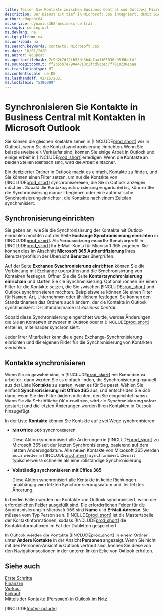 ```yaml
---
title: Teilen Sie Kontakte zwischen Business Central und Outlook| Microsoft Doc
description: Der Dienst ist tief in Microsoft 365 integriert, damit Sie Kontakten zwischen Outlook und Business Central freigeben können.
author: edupont04
ms.service: dynamics365-business-central
ms.topic: conceptual
ms.devlang: na
ms.tgt_pltfrm: na
ms.workload: na
ms.search.keywords: contacts, Microsoft 365
ms.date: 10/01/2020
ms.author: edupont
ms.openlocfilehash: 7c9d267df2fb58da3b4a7aa1505030c9510bdf4f
ms.sourcegitcommit: ff2b55b7e790447e0c1fcd5c2ec7f7610338ebaa
ms.translationtype: HT
ms.contentlocale: de-DE
ms.lasthandoff: 02/15/2021
ms.locfileid: "5386099"
---
```

# <a name="synchronize-contacts-in-business-central-with-contacts-in-microsoft-outlook"></a>Synchronisieren Sie Kontakte in Business Central mit Kontakten in Microsoft Outlook
Sie können die gleichen Kontakte sehen in [!INCLUDE[prod_short](includes/prod_short.md)] wie in Outlook, wenn Sie die Kontaktsynchronisierung einrichten. Wenn Sie beispielsweise ein Verkäufer sind, können Sie einige Arbeit in Outlook und einige Arbeit in [!INCLUDE[prod_short](includes/prod_short.md)] erledigen. Wenn die Kontakte an beiden Stellen identisch sind, wird die Arbeit einfacher.  

Ein dedizierter Ordner in Outlook macht es einfach, Kontakte zu finden, und Sie können einen Filter setzen, um nur die Kontakte von [!INCLUDE[prod_short](includes/prod_short.md)] synchronisierenen, die Sie in Outlook anzeigen möchten. Sobald die Kontaktsynchronisierung eingerichtet ist, können Sie die Synchronisierung manuell beginnen oder eine automatische Synchronisierung einrichten, die Kontakte nach einem Zeitplan synchronisiert.  

## <a name="set-up-synchronization"></a>Synchronisierung einrichten
Sie geben an, wie Sie die Synchronisierung der Kontakte mit Outlook einrichten möchten auf der Seite **Exchange Synchronisierung einrichten** in [!INCLUDE[prod_short](includes/prod_short.md)]. Als Voraussetzung muss Ihr Benutzerprofil in [!INCLUDE[prod_short](includes/prod_short.md)] Ihr E-Mail-Konto für Microsoft 365 angeben. Sie können dies im Abschnitt **Microsoft 365 Authentifizierung** Ihres Benutzerprofils in der Übersicht **Benutzer** überprüfen.  

Auf der Seite **Exchange Synchronisierung einrichten** können Sie die Verbindung mit Exchange überprüfen und die Synchronisierung von Kontakten festlegen. Öffnen Sie die Seite **Kontaktsynchronisierung einrichten** und starten Sie die Synchronisierung. Optional können Sie einen Filter für die Kontakte setzen, die Sie zwischen [!INCLUDE[prod_short](includes/prod_short.md)] und Outlook synchronisieren möchten. Beispielsweise können Sie einen Filter für Namen, Art, Unternehmen oder ähnlichem festlegen. Sie können den Standardnamen des Ordners auch ändern, der die Kontakte in Outlook synchronisiert. Der Standardname ist *Business Central*.  

Sobald diese Synchronisierung eingerichtet wurde, werden Änderungen. die Sie an Kontakten entweder in Outlook oder in [!INCLUDE[prod_short](includes/prod_short.md)] erstellen, miteinander synchronisiert.  

Jeder Ihrer Mitarbeiter kann die eigene Exchange-Synchronisierung einrichten und die eigenen Filder für die Synchronisierung von Kontakten einrichten.  

## <a name="synchronize-contacts"></a>Kontakte synchronisieren
Wenn Sie es gewohnt sind, in [!INCLUDE[prod_short](includes/prod_short.md)] mit Kontakten zu arbeiten, dann werden Sie es einfach finden, die Synchronisierung manuell aus der Liste **Kontakte** zu starten, wenn es für Sie passt. Wählen Sie einfach **Synchronisierung mit Office 365** aus, und entscheiden Sie sich dann, wenn Sie den Filter ändern möchten, den Sie eingerichtet haben. Wenn Sie die Schaltfläche OK auswählen, wird die Synchronisierung sofort gestartet und die letzten Änderungen werden Ihren Kontakten in Outlook hinzugefügt.  

In der Liste **Kontakte** können Sie Kontakte auf zwei Wege synchronisieren:

* **Mit Office 365** synchronisieren

  Diese Aktion synchronisiert alle Änderungen in [!INCLUDE[prod_short](includes/prod_short.md)] zu Microsoft 365 seit der letzten Synchronisierung, basierend auf dem letzten Änderungsdatum. Alle neuen Kontakte von Microsoft 365 werden auch wieder in [!INCLUDE[prod_short](includes/prod_short.md)] synchronisiert. Dies ist typischerweise schneller als eine vollständige Synchronisierung.  

* **Vollständig synchronisieren mit Office 365**

  Diese Aktion synchronisiert alle Kontakte in beide Richtungen unabhängig vom letzten Synchronisierungsdatum und der letzten Änderung.  

In beiden Fällen werden nur Kontakte von Outlook synchronisiert, wenn die erforderlichen Felder ausgefüllt sind. Die erforderlichen Felder für die Synchronisierung in Microsoft 365 sind **Name** und **E-Mail-Adresse**. Sie müssen vom Typ Person sein. [!INCLUDE[prod_short](includes/prod_short.md)] ist die Mastertabelle der Kontaktinformationen, sodass [!INCLUDE[prod_short](includes/prod_short.md)] die Kontaktinformationen im Fall der Dubletten gespeichert.  

In Outlook werden die Kontakte [!INCLUDE[prod_short](includes/prod_short.md)] in einem Ordner unter **Andere Kontakte** in der Ansicht **Personen** angezeigt. Wenn Sie nicht mit den Personen-Ansicht in Outlook vertraut sind, können Sie diese von den Navigationsoptionen in der unteren linken Ecke von Outlook erhalten.  

## <a name="see-also"></a>Siehe auch
[Erste Schritte](product-get-started.md)  
[Finanzen](finance.md)  
[Verkauf](sales-manage-sales.md)  
[Einkauf](purchasing-manage-purchasing.md)  
[Mittels der Kontakte (Personen) in Outlook im Netz](https://support.office.com/article/Using-contacts-People-in-Outlook-on-the-web-1e3438c7-26b2-420c-87de-3cea9d31b5cb?appver=OWB150)  


[!INCLUDE[footer-include](includes/footer-banner.md)]
